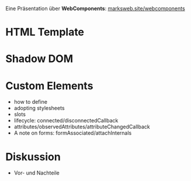 Eine Präsentation über **WebComponents**: [marksweb.site/webcomponents](https://marksweb.site/webcomponents/)

# HTML Template
# Shadow DOM
# Custom Elements
- how to define
- adopting stylesheets
- slots
- lifecycle: connected/disconnectedCallback
- attributes/observedAttributes/attributeChangedCallback
- A note on forms: formAssociated/attachInternals
# Diskussion
- Vor- und Nachteile
